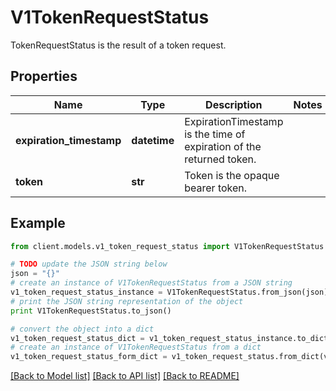 # V1TokenRequestStatus

TokenRequestStatus is the result of a token request.

## Properties
Name | Type | Description | Notes
------------ | ------------- | ------------- | -------------
**expiration_timestamp** | **datetime** | ExpirationTimestamp is the time of expiration of the returned token. | 
**token** | **str** | Token is the opaque bearer token. | 

## Example

```python
from client.models.v1_token_request_status import V1TokenRequestStatus

# TODO update the JSON string below
json = "{}"
# create an instance of V1TokenRequestStatus from a JSON string
v1_token_request_status_instance = V1TokenRequestStatus.from_json(json)
# print the JSON string representation of the object
print V1TokenRequestStatus.to_json()

# convert the object into a dict
v1_token_request_status_dict = v1_token_request_status_instance.to_dict()
# create an instance of V1TokenRequestStatus from a dict
v1_token_request_status_form_dict = v1_token_request_status.from_dict(v1_token_request_status_dict)
```
[[Back to Model list]](../README.md#documentation-for-models) [[Back to API list]](../README.md#documentation-for-api-endpoints) [[Back to README]](../README.md)


